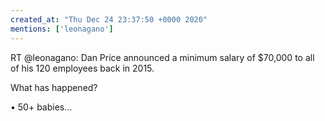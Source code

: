 ```yaml
---
created_at: "Thu Dec 24 23:37:50 +0000 2020"
mentions: ['leonagano']
---
```


RT @leonagano: Dan Price announced a minimum salary of $70,000 to all of his 120 employees back in 2015.

What has happened?

• 50+ babies…